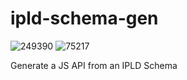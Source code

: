 # ipld-schema-gen

![249390](https://img.shields.io/badge/compiled%20bundle-249k-yellow) ![75217](https://img.shields.io/badge/gzipped%20bundle-75k-yellowgreen)

Generate a JS API from an IPLD Schema
